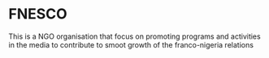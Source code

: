 # FNESCO
This is a NGO organisation that focus on promoting programs and activities in the media to contribute to smoot growth of the franco-nigeria relations
